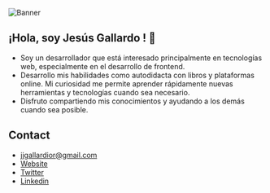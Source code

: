 ![Banner](https://pbs.twimg.com/profile_banners/1614339602847875074/1701368487/1500x500)
## ¡Hola, soy Jesús Gallardo ! 👋

* Soy un desarrollador que está interesado principalmente en tecnologías web, especialmente en el desarrollo de frontend.
* Desarrollo mis habilidades como autodidacta con libros y plataformas online. Mi curiosidad me permite aprender rápidamente nuevas herramientas y tecnologías cuando sea necesario.
* Disfruto compartiendo mis conocimientos y ayudando a los demás cuando sea posible.

## Contact

* jjgallardior@gmail.com
* [Website](https://gallardoja.vercel.app)
* [Twitter](https://twitter.com/Gallardior)
* [Linkedin](https://www.linkedin.com/in/gallardior/)
